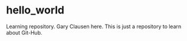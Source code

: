 # hello_world
Learning repository.
Gary Clausen here.  This is just a repository to learn about Git-Hub.
